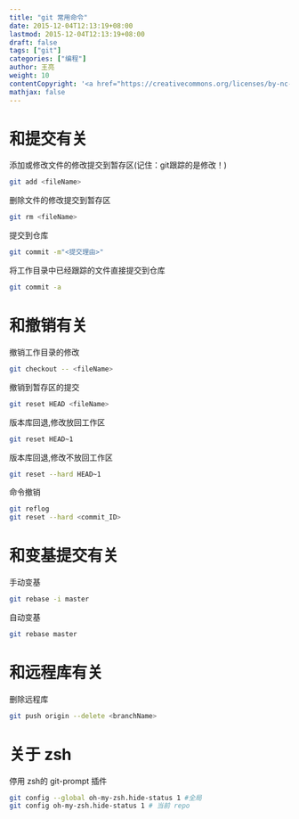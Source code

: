 ```yaml
---
title: "git 常用命令"
date: 2015-12-04T12:13:19+08:00
lastmod: 2015-12-04T12:13:19+08:00
draft: false
tags: ["git"]
categories: ["编程"]
author: 王亮
weight: 10
contentCopyright: '<a href="https://creativecommons.org/licenses/by-nc-sa/4.0/deed.zh" rel="noopener" target="_blank">CC 4.0</a>'
mathjax: false
---
```


# 和提交有关

添加或修改文件的修改提交到暂存区(记住：git跟踪的是修改！)

```bash
git add <fileName>
```

删除文件的修改提交到暂存区

```bash
git rm <fileName>
```

提交到仓库

```bash
git commit -m"<提交理由>"
```

将工作目录中已经跟踪的文件直接提交到仓库

```bash
git commit -a
```

# 和撤销有关

撤销工作目录的修改

```bash
git checkout -- <fileName>
```

撤销到暂存区的提交

```bash
git reset HEAD <fileName>
```

版本库回退,修改放回工作区

```bash
git reset HEAD~1
```

版本库回退,修改不放回工作区

```bash
git reset --hard HEAD~1
```

命令撤销

```bash
git reflog
git reset --hard <commit_ID>
```

# 和变基提交有关

手动变基

```bash
git rebase -i master
```

自动变基

```bash
git rebase master
```

# 和远程库有关

删除远程库

```bash
git push origin --delete <branchName>
```

# 关于 zsh

停用 zsh的 git-prompt 插件

```bash
git config --global oh-my-zsh.hide-status 1 #全局
git config oh-my-zsh.hide-status 1 # 当前 repo
```
